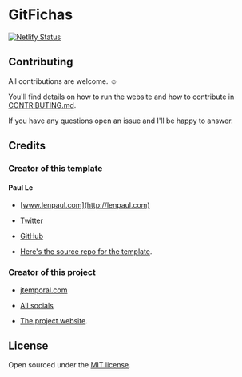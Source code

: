 # GitFichas

[![Netlify Status](https://api.netlify.com/api/v1/badges/66b3d264-55b3-4051-a693-49c7107a2b8f/deploy-status)](https://app.netlify.com/sites/gitfichas/deploys)

## Contributing

All contributions are welcome. ☺️

You'll find details on how to run the website and how to contribute in [CONTRIBUTING.md](/CONTRIBUTING.md).

If you have any questions open an issue and I'll be happy to answer.

## Credits

### Creator of this template

#### Paul Le

* [www.lenpaul.com](http://lenpaul.com)

* [Twitter](https://twitter.com/paululele)

* [GitHub](https://github.com/LeNPaul)

* [Here's the source repo for the template](https://github.com/lenpaul/portfolio-jekyll-theme/).

### Creator of this project

* [jtemporal.com](http://jtemporal.com)

* [All socials](https://jtemporal.com/socials)

* [The project website](https://gitfichas.com).

## License

Open sourced under the [MIT license](https://github.com/jtemporal/gitfichas/blob/gh-pages/LICENSE.md).
